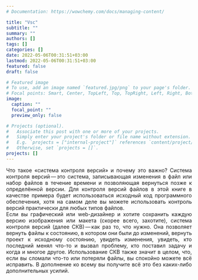 ```yaml
---
# Documentation: https://wowchemy.com/docs/managing-content/

title: "Vsc"
subtitle: ""
summary: ""
authors: []
tags: []
categories: []
date: 2022-05-06T00:31:51+03:00
lastmod: 2022-05-06T00:31:51+03:00
featured: false
draft: false

# Featured image
# To use, add an image named `featured.jpg/png` to your page's folder.
# Focal points: Smart, Center, TopLeft, Top, TopRight, Left, Right, BottomLeft, Bottom, BottomRight.
image:
  caption: ""
  focal_point: ""
  preview_only: false

# Projects (optional).
#   Associate this post with one or more of your projects.
#   Simply enter your project's folder or file name without extension.
#   E.g. `projects = ["internal-project"]` references `content/project/deep-learning/index.md`.
#   Otherwise, set `projects = []`.
projects: []
---
```


<div style="text-align: justify">Что такое «система контроля версий» и почему это важно? Система контроля версий — это система, записывающая изменения в файл или набор файлов в течение времени и позволяющая вернуться позже к определённой версии. Для контроля версий файлов в этой книге в качестве примера будет использоваться исходный код программного обеспечения, хотя на самом деле вы можете использовать контроль версий практически для любых типов файлов.</div>

<div style="text-align: justify">Если вы графический или web-дизайнер и хотите сохранить каждую версию изображения или макета (скорее всего, захотите), система контроля версий (далее СКВ) — как раз то, что нужно. Она позволяет вернуть файлы к состоянию, в котором они были до изменений, вернуть проект к исходному состоянию, увидеть изменения, увидеть, кто последний менял что-то и вызвал проблему, кто поставил задачу и когда и многое другое. Использование СКВ также значит в целом, что, если вы сломали что-то или потеряли файлы, вы спокойно можете всё исправить. В дополнение ко всему вы получите всё это без каких-либо дополнительных усилий.</div>